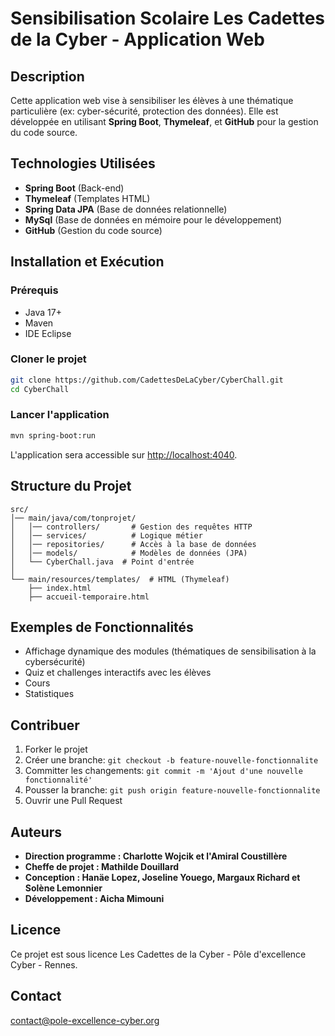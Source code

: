 # Sensibilisation Scolaire Les Cadettes de la Cyber - Application Web

## Description
Cette application web vise à sensibiliser les élèves à une thématique particulière (ex: cyber-sécurité, protection des données). Elle est développée en utilisant **Spring Boot**, **Thymeleaf**, et **GitHub** pour la gestion du code source.

## Technologies Utilisées
- **Spring Boot** (Back-end)
- **Thymeleaf** (Templates HTML)
- **Spring Data JPA** (Base de données relationnelle)
- **MySql** (Base de données en mémoire pour le développement)
- **GitHub** (Gestion du code source)

## Installation et Exécution
### Prérequis
- Java 17+
- Maven
- IDE Eclipse

### Cloner le projet
```bash
git clone https://github.com/CadettesDeLaCyber/CyberChall.git
cd CyberChall
```

### Lancer l'application
```bash
mvn spring-boot:run
```
L'application sera accessible sur [http://localhost:4040](http://localhost:4040).

## Structure du Projet
```
src/
│── main/java/com/tonprojet/
│   │── controllers/       # Gestion des requêtes HTTP
│   │── services/          # Logique métier
│   │── repositories/      # Accès à la base de données
│   │── models/            # Modèles de données (JPA)
│   └── CyberChall.java  # Point d'entrée
│
└── main/resources/templates/  # HTML (Thymeleaf)
    ├── index.html
    ├── accueil-temporaire.html
```

## Exemples de Fonctionnalités
- Affichage dynamique des modules (thématiques de sensibilisation à la cybersécurité)
- Quiz et challenges interactifs avec les élèves
- Cours
- Statistiques

## Contribuer
1. Forker le projet
2. Créer une branche: `git checkout -b feature-nouvelle-fonctionnalite`
3. Committer les changements: `git commit -m 'Ajout d'une nouvelle fonctionnalité'`
4. Pousser la branche: `git push origin feature-nouvelle-fonctionnalite`
5. Ouvrir une Pull Request

## Auteurs

- **Direction programme : Charlotte Wojcik et l'Amiral Coustillère**
- **Cheffe de projet : Mathilde Douillard**
- **Conception : Hanäe Lopez, Joseline Youego, Margaux Richard et Solène Lemonnier**
- **Développement : Aicha Mimouni**

## Licence
Ce projet est sous licence Les Cadettes de la Cyber - Pôle d'excellence Cyber - Rennes.

## Contact

contact@pole-excellence-cyber.org

